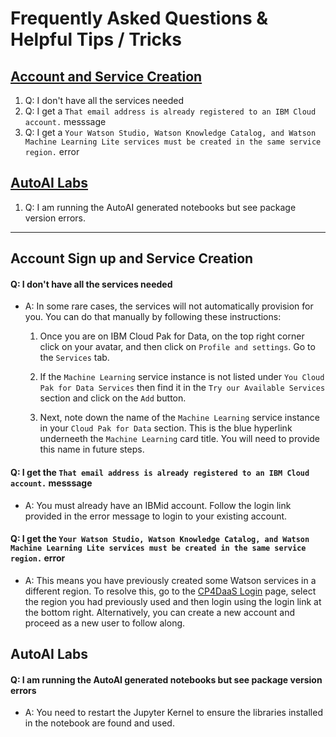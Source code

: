 # Frequently Asked Questions & Helpful Tips / Tricks

## [Account and Service Creation](#account-sign-up-and-service-creation)

  1. Q: I don't have all the services needed
  1. Q: I get a `That email address is already registered to an IBM Cloud account.` messsage
  1. Q: I get a `Your Watson Studio, Watson Knowledge Catalog, and Watson Machine Learning Lite services must be created in the same service region.` error

## [AutoAI Labs](#autoai-labs)

  1. Q: I am running the AutoAI generated notebooks but see package version errors.

***

## Account Sign up and Service Creation

#### Q: I don't have all the services needed

* A: In some rare cases, the services will not automatically provision for you. You can do that manually by following these instructions:

    1. Once you are on IBM Cloud Pak for Data, on the top right corner click on your avatar, and then click on `Profile and settings`. Go to the `Services` tab.
  
    1. If the `Machine Learning` service instance is not listed under `You Cloud Pak for Data Services` then find it in the `Try our Available Services` section and click on the `Add` button.

    1. Next, note down the name of the `Machine Learning` service instance in your `Cloud Pak for Data` section. This is the blue hyperlink underneeth the `Machine Learning` card title. You will need to provide this name in future steps.

#### Q: I get the `That email address is already registered to an IBM Cloud account.` messsage

* A: You must already have an IBMid account. Follow the login link provided in the error message to login to your existing account.

#### Q: I get the `Your Watson Studio, Watson Knowledge Catalog, and Watson Machine Learning Lite services must be created in the same service region.` error

* A: This means you have previously created some Watson services in a different region. To resolve this, go to the [CP4DaaS Login](https://dataplatform.cloud.ibm.com/registration/stepone?context=cpdaas&apps=all) page, select the region you had previously used and then login using the login link at the bottom right. Alternatively, you can create a new account and proceed as a new user to follow along.

## AutoAI Labs

#### Q: I am running the AutoAI generated notebooks but see package version errors

* A: You need to restart the Jupyter Kernel to ensure the libraries installed in the notebook are found and used.
